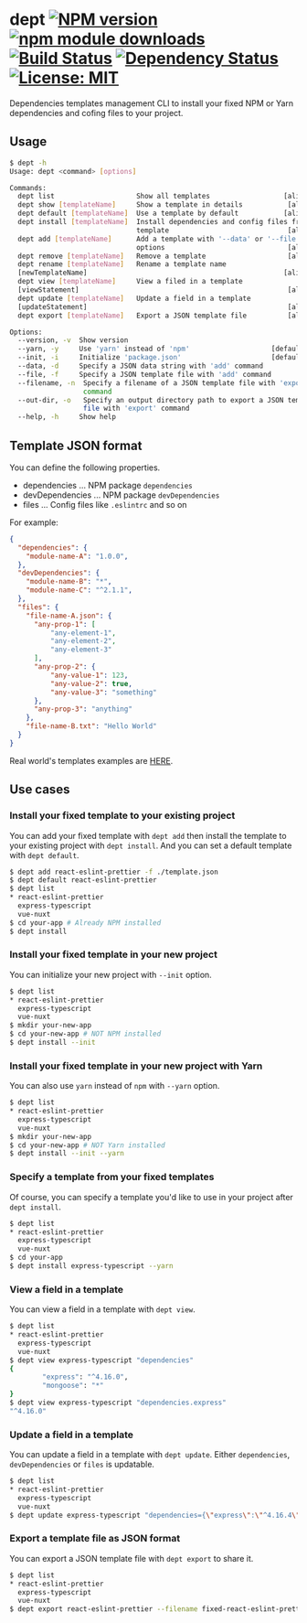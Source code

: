 # dept [![NPM version][npm-image]][npm-url] [![npm module downloads][npm-downloads-image]][npm-downloads-url] [![Build Status][travis-image]][travis-url] [![Dependency Status][depstat-image]][depstat-url] [![License: MIT][license-image]][license-url]

Dependencies templates management CLI to install your fixed NPM or Yarn dependencies and cofing files to your project.

## Usage

```bash
$ dept -h
Usage: dept <command> [options]

Commands:
  dept list                    Show all templates                  [aliases: ls]
  dept show [templateName]     Show a template in details           [aliases: s]
  dept default [templateName]  Use a template by default           [aliases: df]
  dept install [templateName]  Install dependencies and config files from a
                               template                             [aliases: i]
  dept add [templateName]      Add a template with '--data' or '--file'
                               options                              [aliases: a]
  dept remove [templateName]   Remove a template                    [aliases: r]
  dept rename [templateName]   Rename a template name
  [newTemplateName]                                                [aliases: mv]
  dept view [templateName]     View a filed in a template
  [viewStatement]                                                   [aliases: v]
  dept update [templateName]   Update a field in a template
  [updateStatement]                                                 [aliases: u]
  dept export [templateName]   Export a JSON template file          [aliases: e]

Options:
  --version, -v  Show version                                          [boolean]
  --yarn, -y     Use 'yarn' instead of 'npm'                    [default: false]
  --init, -i     Initialize 'package.json'                      [default: false]
  --data, -d     Specify a JSON data string with 'add' command          [string]
  --file, -f     Specify a JSON template file with 'add' command        [string]
  --filename, -n  Specify a filename of a JSON template file with 'export'
                  command                                               [string]
  --out-dir, -o   Specify an output directory path to export a JSON template
                  file with 'export' command                            [string]
  --help, -h     Show help                                             [boolean]
```

## Template JSON format

You can define the following properties.

- dependencies ... NPM package `dependencies`
- devDependencies ... NPM package `devDependencies`
- files ... Config files like `.eslintrc` and so on

For example:

```json
{
  "dependencies": {
    "module-name-A": "1.0.0",
  },
  "devDependencies": {
    "module-name-B": "*",
    "module-name-C": "^2.1.1",
  },
  "files": {
    "file-name-A.json": {
      "any-prop-1": [
          "any-element-1",
          "any-element-2",
          "any-element-3"
      ],
      "any-prop-2": {
          "any-value-1": 123,
          "any-value-2": true,
          "any-value-3": "something"
      },
      "any-prop-3": "anything"
    },
    "file-name-B.txt": "Hello World"
  }
}
```

Real world's templates examples are [HERE](/examples/EXAMPLES.md).

## Use cases

### Install your fixed template to your existing project

You can add your fixed template with `dept add` then install the template to your existing project with `dept install`.
And you can set a default template with `dept default`.

```bash
$ dept add react-eslint-prettier -f ./template.json
$ dept default react-eslint-prettier
$ dept list
* react-eslint-prettier
  express-typescript
  vue-nuxt
$ cd your-app # Already NPM installed
$ dept install
```

### Install your fixed template in your new project

You can initialize your new project with `--init` option.

```bash
$ dept list
* react-eslint-prettier
  express-typescript
  vue-nuxt
$ mkdir your-new-app
$ cd your-new-app # NOT NPM installed
$ dept install --init
```

### Install your fixed template in your new project with Yarn

You can also use `yarn` instead of `npm` with `--yarn` option.

```bash
$ dept list
* react-eslint-prettier
  express-typescript
  vue-nuxt
$ mkdir your-new-app
$ cd your-new-app # NOT Yarn installed
$ dept install --init --yarn
```

### Specify a template from your fixed templates

Of course, you can specify a template you'd like to use in your project after `dept install`.

```bash
$ dept list
* react-eslint-prettier
  express-typescript
  vue-nuxt
$ cd your-app
$ dept install express-typescript --yarn
```

### View a field in a template

You can view a field in a template with `dept view`.

```bash
$ dept list
* react-eslint-prettier
  express-typescript
  vue-nuxt
$ dept view express-typescript "dependencies"
{
        "express": "^4.16.0",
        "mongoose": "*"
}
$ dept view express-typescript "dependencies.express"
"^4.16.0"
```

### Update a field in a template

You can update a field in a template with `dept update`.
Either `dependencies`, `devDependencies` or `files` is updatable.

```bash
$ dept list
* react-eslint-prettier
  express-typescript
  vue-nuxt
$ dept update express-typescript "dependencies={\"express\":\"^4.16.4\", \"mongoose\":\">=5.3.10\"}"
```

### Export a template file as JSON format

You can export a JSON template file with `dept export` to share it.

```bash
$ dept list
* react-eslint-prettier
  express-typescript
  vue-nuxt
$ dept export react-eslint-prettier --filename fixed-react-eslint-prettier.json --out-dir ./fixed-templates-dir
```

[npm-url]: https://npmjs.org/package/dept
[npm-image]: https://badge.fury.io/js/dept.svg
[npm-downloads-url]: https://npmjs.org/package/dept
[npm-downloads-image]: https://img.shields.io/npm/dt/dept.svg
[travis-url]: https://travis-ci.org/keidrun/dept
[travis-image]: https://secure.travis-ci.org/keidrun/dept.svg?branch=master
[depstat-url]: https://david-dm.org/keidrun/dept
[depstat-image]: https://david-dm.org/keidrun/dept.svg
[license-url]: https://opensource.org/licenses/MIT
[license-image]: https://img.shields.io/badge/License-MIT-yellow.svg
